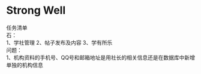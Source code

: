 # Strong Well
任务清单
<br/>
石：
<br/>
1、学社管理
2、帖子发布及内容
3、学有所乐
<br/>
问题：
<br/>
1、机构资料的手机号、QQ号和邮箱地址是用社长的相关信息还是在数据库中新增单独的机构信息